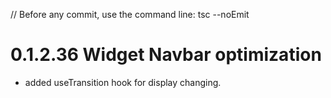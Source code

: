 // Before any commit, use the command line: tsc --noEmit

# 0.1.2.36 Widget Navbar optimization

- added useTransition hook for display changing.